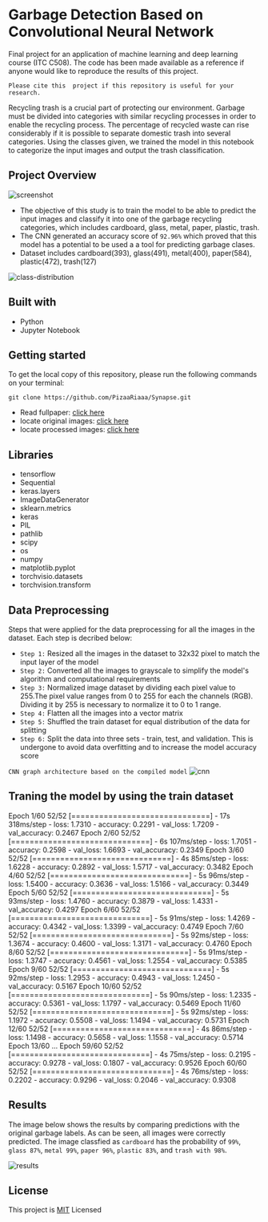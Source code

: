 # Garbage Detection Based on Convolutional Neural Network
Final project for an application of machine learning and deep learning course (ITC C508). The code has been made available as a reference if anyone would like to reproduce the results of this project.

```Please cite this  project if this repository is useful for your research.```

Recycling trash is a crucial part of protecting our environment. Garbage must be divided into categories with similar recycling processes in order to enable the recycling process. The percentage of recycled waste can rise considerably if it is possible to separate domestic trash into several categories. Using the classes given, we trained the model in this notebook to categorize the input images and output the trash classification.

## Project Overview
![screenshot](preview/screenshot.png)
* The objective of this study is to train the model to be able to predict the input images and classify it into one of the
garbage recycling categories, which includes cardboard, glass, metal, paper, plastic, trash.
* The CNN generated an accuracy score of ```92.96%``` which proved that this model has a potential to be used  a a tool for 
predicting garbage clases.
* Dataset includes cardboard(393), glass(491), metal(400), paper(584), plastic(472), trash(127)

![class-distribution](preview/class-distribution.png)

## Built with
* Python
* Jupyter Notebook

## Getting started
To get the local copy of this repository, please run the following commands on your terminal:

```git clone https://github.com/PizaaRiaaa/Synapse.git```

* Read fullpaper: [click here](fullpaper/Final-Paper_Semaphore.pdf)
* locate original images: [click here](Garbage/original_images)
* locate processed images: [click here](Garbage/processed_images)

## Libraries
* tensorflow
* Sequential
* keras.layers
* ImageDataGenerator
* sklearn.metrics
* keras
* PIL
* pathlib
* scipy
* os
* numpy
* matplotlib.pyplot
* torchvisio.datasets
* torchvision.transform

## Data Preprocessing
Steps that were applied for the data preprocessing for all the images in the dataset. 
Each step is decribed below:
* ```Step 1:``` Resized all the images in the dataset to 32x32 pixel to match the input layer of the model
* ```Step 2:``` Converted all the images to grayscale to simplify the model's algorithm and computational requirements
* ```Step 3:``` Normalized image dataset by dividing each pixel value to 255.The pixel value ranges from 0 to 255 for each the
channels (RGB). Dividing it by 255 is necessary to normalize it to 0 to 1 range.
* ```Step 4:``` Flatten all the images into a vector matrix
* ```Step 5:``` Shuffled the train dataset for equal distribution of the data for splitting
* ```Step 6:``` Split the data into three sets - train, test, and validation. This is undergone to avoid data overfitting and to increase the model accuracy score

```CNN graph architecture based on the compiled model```
![cnn](preview/CNN.png)

## Traning the model by using the train dataset
Epoch 1/60
52/52 [==============================] - 17s 318ms/step - loss: 1.7310 - accuracy: 0.2291 - val_loss: 1.7209 - val_accuracy: 0.2467
Epoch 2/60
52/52 [==============================] - 6s 107ms/step - loss: 1.7051 - accuracy: 0.2598 - val_loss: 1.6693 - val_accuracy: 0.2349
Epoch 3/60
52/52 [==============================] - 4s 85ms/step - loss: 1.6228 - accuracy: 0.2892 - val_loss: 1.5717 - val_accuracy: 0.3482
Epoch 4/60
52/52 [==============================] - 5s 96ms/step - loss: 1.5400 - accuracy: 0.3636 - val_loss: 1.5166 - val_accuracy: 0.3449
Epoch 5/60
52/52 [==============================] - 5s 93ms/step - loss: 1.4760 - accuracy: 0.3879 - val_loss: 1.4331 - val_accuracy: 0.4297
Epoch 6/60
52/52 [==============================] - 5s 91ms/step - loss: 1.4269 - accuracy: 0.4342 - val_loss: 1.3399 - val_accuracy: 0.4749
Epoch 7/60
52/52 [==============================] - 5s 92ms/step - loss: 1.3674 - accuracy: 0.4600 - val_loss: 1.3171 - val_accuracy: 0.4760
Epoch 8/60
52/52 [==============================] - 5s 91ms/step - loss: 1.3747 - accuracy: 0.4561 - val_loss: 1.2554 - val_accuracy: 0.5385
Epoch 9/60
52/52 [==============================] - 5s 92ms/step - loss: 1.2953 - accuracy: 0.4943 - val_loss: 1.2450 - val_accuracy: 0.5167
Epoch 10/60
52/52 [==============================] - 5s 90ms/step - loss: 1.2335 - accuracy: 0.5361 - val_loss: 1.1797 - val_accuracy: 0.5469
Epoch 11/60
52/52 [==============================] - 5s 92ms/step - loss: 1.1972 - accuracy: 0.5508 - val_loss: 1.1494 - val_accuracy: 0.5731
Epoch 12/60
52/52 [==============================] - 4s 86ms/step - loss: 1.1498 - accuracy: 0.5658 - val_loss: 1.1558 - val_accuracy: 0.5714
Epoch 13/60
...
Epoch 59/60
52/52 [==============================] - 4s 75ms/step - loss: 0.2195 - accuracy: 0.9278 - val_loss: 0.1807 - val_accuracy: 0.9526
Epoch 60/60
52/52 [==============================] - 4s 76ms/step - loss: 0.2202 - accuracy: 0.9296 - val_loss: 0.2046 - val_accuracy: 0.9308

## Results
The image below shows the results by comparing predictions with the original garbage labels. As can be seen, all images were correctly predicted. The image classfied as ```cardboard``` has the probability of ```99%```, ```glass 87%```, ```metal 99%```, ```paper 96%```, ```plastic 83%```, and ```trash with 98%```.

![results](preview/results.png)

## License
This project is [MIT](LICENSE) Licensed
